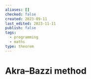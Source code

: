 ```yaml
---
aliases: []
checked: false
created: 2023-09-11
last_edited: 2023-11-11
publish: false
tags:
  - programming
  - maths
type: theorem
---
```

# Akra–Bazzi method
